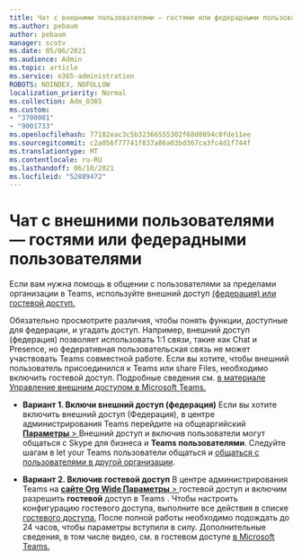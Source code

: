 ```yaml
---
title: Чат с внешними пользователями — гостями или федерадными пользователями
ms.author: pebaum
author: pebaum
manager: scotv
ms.date: 05/06/2021
ms.audience: Admin
ms.topic: article
ms.service: o365-administration
ROBOTS: NOINDEX, NOFOLLOW
localization_priority: Normal
ms.collection: Adm_O365
ms.custom:
- "3700001"
- "9001733"
ms.openlocfilehash: 77182eac3c5b32366555302f68d8894c8fde11ee
ms.sourcegitcommit: c2a056f77741f837a86a03bd367ca3fc4d1f744f
ms.translationtype: MT
ms.contentlocale: ru-RU
ms.lasthandoff: 06/10/2021
ms.locfileid: "52889472"
---
```

# <a name="chat-with-external-users---guests-or-federated-users"></a>Чат с внешними пользователями — гостями или федерадными пользователями

Если вам нужна помощь в общении с пользователями за пределами организации в Teams, используйте внешний доступ [(федерация) или гостевой доступ.](/microsoftteams/manage-external-access#external-access-vs-guest-access)

Обязательно просмотрите различия, чтобы понять функции, доступные для федерации, и угадать доступ. Например, внешний доступ (федерация) позволяет использовать 1:1 связи, такие как Chat и Presence, но федеративная пользовательская связь не может участвовать Teams совместной работе. Если вы хотите, чтобы внешний пользователь присоединился к Teams или share Files, необходимо включить гостевой доступ. Подробные сведения см. [в материале Управление внешним доступом в Microsoft Teams.](/microsoftteams/manage-external-access#external-access-vs-guest-access)

- **Вариант 1. Включи внешний доступ (федерация)** Если вы хотите включить внешний доступ (Федерация), в центре администрирования Teams перейдите на общеаргийский [ **Параметры**  > ](https://admin.teams.microsoft.com/company-wide-settings/external-communications) Внешний доступ и включив пользователи могут общаться с Skype для бизнеса и **Teams пользователями**. Следуйте шагам в let your Teams пользователи общаться и [общаться с пользователями в другой организации](/microsoftteams/manage-external-access#let-your-teams-users-chat-and-communicate-with-users-in-another-organization).

- **Вариант 2. Включив гостевой доступ** В центре администрирования Teams на [ **сайте Org Wide Параметры**  > ](https://admin.teams.microsoft.com/company-wide-settings/guest-configuration) гостевой доступ и включим разрешить **гостевой** доступ в Teams . Чтобы настроить конфигурацию гостевого доступа, выполните все действия в списке [гостевого доступа.](/microsoftteams/guest-access-checklist) После полной работы необходимо подождать до 24 часов, чтобы параметры вступили в силу. Дополнительные сведения, в том числе видео, см. в гостевом доступе [в Microsoft Teams.](/microsoftteams/guest-access)